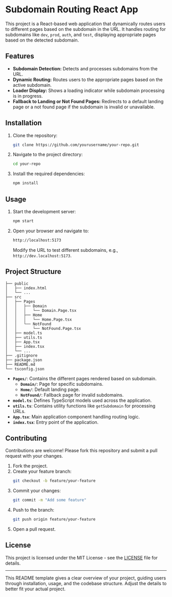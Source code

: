 # Subdomain Routing React App

This project is a React-based web application that dynamically routes users to different pages based on the subdomain in the URL. It handles routing for subdomains like `dev`, `prod`, `auth`, and `test`, displaying appropriate pages based on the detected subdomain.

## Features

- **Subdomain Detection:** Detects and processes subdomains from the URL.
- **Dynamic Routing:** Routes users to the appropriate pages based on the active subdomain.
- **Loader Display:** Shows a loading indicator while subdomain processing is in progress.
- **Fallback to Landing or Not Found Pages:** Redirects to a default landing page or a not found page if the subdomain is invalid or unavailable.

## Installation

1. Clone the repository:
   ```bash
   git clone https://github.com/yourusername/your-repo.git
   ```
2. Navigate to the project directory:
   ```bash
   cd your-repo
   ```
3. Install the required dependencies:
   ```bash
   npm install
   ```

## Usage

1. Start the development server:
   ```bash
   npm start
   ```
2. Open your browser and navigate to:
   ```bash
   http://localhost:5173
   ```
   Modify the URL to test different subdomains, e.g., `http://dev.localhost:5173`.

## Project Structure

```plaintext
├── public
│   ├── index.html
│   └── ...
├── src
│   ├── Pages
│   │   ├── Domain
│   │   │   └── Domain.Page.tsx
│   │   ├── Home
│   │   │   └── Home.Page.tsx
│   │   └── NotFound
│   │       └── NotFound.Page.tsx
│   ├── model.ts
│   ├── utils.ts
│   ├── App.tsx
│   ├── index.tsx
│   └── ...
├── .gitignore
├── package.json
├── README.md
└── tsconfig.json
```

- **`Pages/`**: Contains the different pages rendered based on subdomain.
  - **`Domain/`**: Page for specific subdomains.
  - **`Home/`**: Default landing page.
  - **`NotFound/`**: Fallback page for invalid subdomains.
- **`model.ts`**: Defines TypeScript models used across the application.
- **`utils.ts`**: Contains utility functions like `getSubdomain` for processing URLs.
- **`App.tsx`**: Main application component handling routing logic.
- **`index.tsx`**: Entry point of the application.

## Contributing

Contributions are welcome! Please fork this repository and submit a pull request with your changes.

1. Fork the project.
2. Create your feature branch:
   ```bash
   git checkout -b feature/your-feature
   ```
3. Commit your changes:
   ```bash
   git commit -m "Add some feature"
   ```
4. Push to the branch:
   ```bash
   git push origin feature/your-feature
   ```
5. Open a pull request.

## License

This project is licensed under the MIT License - see the [LICENSE](LICENSE) file for details.

---

This README template gives a clear overview of your project, guiding users through installation, usage, and the codebase structure. Adjust the details to better fit your actual project.
